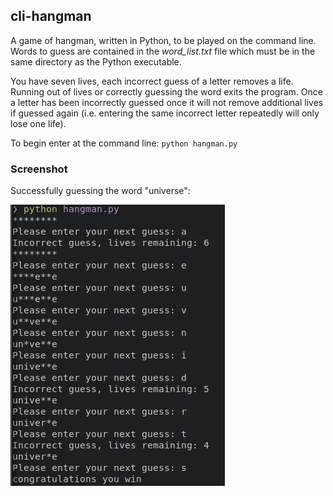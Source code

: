 ## cli-hangman

A game of hangman, written in Python, to be played on the command line.  Words to guess are contained in the *word_list.txt* file which must be in the same directory as the Python executable.

You have seven lives, each incorrect guess of a letter removes a life.  Running out of lives or correctly guessing the word exits the program.  Once a letter has been incorrectly guessed once it will not remove additional lives if guessed again (i.e. entering the same incorrect letter repeatedly will only lose one life).

To begin enter at the command line: `python hangman.py`

### Screenshot

Successfully guessing the word "universe":

![Screenshot of cli-hangman](https://github.com/PreciousChicken/cli-hangman/blob/main/hangmain_screenshot.png)
